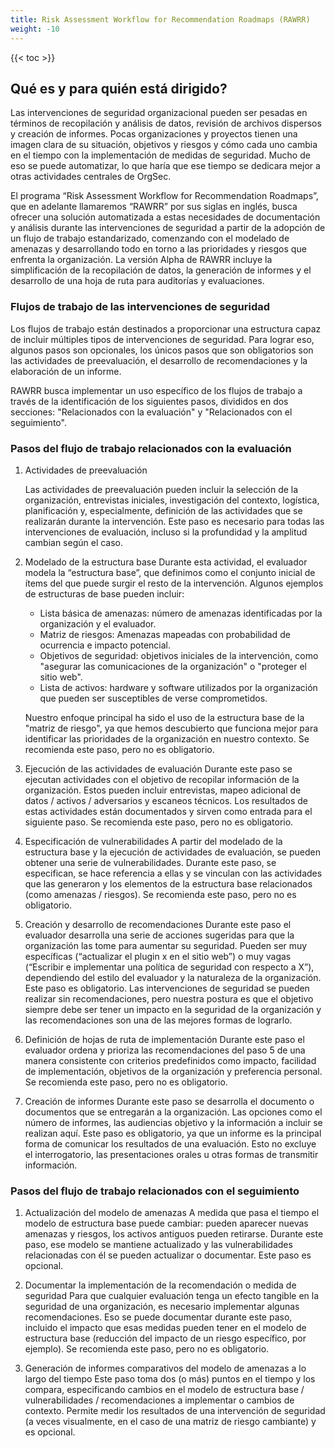 ```yaml
---
title: Risk Assessment Workflow for Recommendation Roadmaps (RAWRR)
weight: -10
---
```


{{< toc >}}
## Qué es y para quién está dirigido?

Las intervenciones de seguridad organizacional pueden ser pesadas en términos de recopilación y análisis de datos, revisión de archivos dispersos y creación de informes. Pocas organizaciones y proyectos tienen una imagen clara de su situación, objetivos y riesgos y cómo cada uno cambia en el tiempo con la implementación de medidas de seguridad. Mucho de eso se puede automatizar, lo que haría que ese tiempo se dedicara mejor a otras actividades centrales de OrgSec.

El programa “Risk Assessment Workflow for Recommendation Roadmaps”, que en adelante llamaremos “RAWRR” por sus siglas en inglés, busca ofrecer una solución automatizada a estas necesidades de documentación y análisis durante las intervenciones de seguridad a partir de la adopción de un flujo de trabajo estandarizado, comenzando con el modelado de amenazas y desarrollando todo en torno a las prioridades y riesgos que enfrenta la organización. La versión Alpha de RAWRR incluye la simplificación de la recopilación de datos, la generación de informes y el desarrollo de una hoja de ruta para auditorías y evaluaciones.

### Flujos de trabajo de las intervenciones de seguridad

Los flujos de trabajo están destinados a proporcionar una estructura capaz de incluir múltiples tipos de intervenciones de seguridad. Para lograr eso, algunos pasos son opcionales, los únicos pasos que son obligatorios son las actividades de preevaluación, el desarrollo de recomendaciones y la elaboración de un informe.

RAWRR busca implementar un uso específico de los flujos de trabajo a través de la identificación de los siguientes pasos, divididos en dos secciones: "Relacionados con la evaluación" y "Relacionados con el seguimiento".

###  Pasos del flujo de trabajo relacionados con la evaluación

1. Actividades de preevaluación

    Las actividades de preevaluación pueden incluir la selección de la organización, entrevistas iniciales, investigación del contexto, logística, planificación y, especialmente, definición de las actividades que se realizarán durante la intervención. Este paso es necesario para todas las intervenciones de evaluación, incluso si la profundidad y la amplitud cambian según el caso.

1. Modelado de la estructura base
    Durante esta actividad, el evaluador modela la “estructura base”, que definimos como el conjunto inicial de ítems del que puede surgir el resto de la intervención. Algunos ejemplos de estructuras de base pueden incluir:

    - Lista básica de amenazas: número de amenazas identificadas por la organización y el evaluador.
    - Matriz de riesgos: Amenazas mapeadas con probabilidad de ocurrencia e impacto potencial.
    - Objetivos de seguridad: objetivos iniciales de la intervención, como "asegurar las comunicaciones de la organización" o "proteger el sitio web".
    - Lista de activos: hardware y software utilizados por la organización que pueden ser susceptibles de verse comprometidos.

    Nuestro enfoque principal ha sido el uso de la estructura base de la "matriz de riesgo", ya que hemos descubierto que funciona mejor para identificar las prioridades de la organización en nuestro contexto. Se recomienda este paso, pero no es obligatorio.

1. Ejecución de las actividades de evaluación
Durante este paso se ejecutan actividades con el objetivo de recopilar información de la organización. Estos pueden incluir entrevistas, mapeo adicional de datos / activos / adversarios y escaneos técnicos. Los resultados de estas actividades están documentados y sirven como entrada para el siguiente paso. Se recomienda este paso, pero no es obligatorio.

1. Especificación de vulnerabilidades
A partir del modelado de la estructura base y la ejecución de actividades de evaluación, se pueden obtener una serie de vulnerabilidades. Durante este paso, se especifican, se hace referencia a ellas y se vinculan con las actividades que las generaron y los elementos de la estructura base relacionados (como amenazas / riesgos). Se recomienda este paso, pero no es obligatorio.

1. Creación y desarrollo de recomendaciones
    Durante este paso el evaluador desarrolla una serie de acciones sugeridas para que la organización las tome para aumentar su seguridad. Pueden ser muy específicas (“actualizar el plugin x en el sitio web”) o muy vagas (“Escribir e implementar una política de seguridad con respecto a X”), dependiendo del estilo del evaluador y la naturaleza de la organización. Este paso es obligatorio. Las intervenciones de seguridad se pueden realizar sin recomendaciones, pero nuestra postura es que el objetivo siempre debe ser tener un impacto en la seguridad de la organización y las recomendaciones son una de las mejores formas de lograrlo.

1. Definición de hojas de ruta de implementación
    Durante este paso el evaluador ordena y prioriza las recomendaciones del paso 5 de una manera consistente con criterios predefinidos como impacto, facilidad de implementación, objetivos de la organización y preferencia personal. Se recomienda este paso, pero no es obligatorio.

1. Creación de informes
    Durante este paso se desarrolla el documento o documentos que se entregarán a la organización. Las opciones como el número de informes, las audiencias objetivo y la información a incluir se realizan aquí. Este paso es obligatorio, ya que un informe es la principal forma de comunicar los resultados de una evaluación. Esto no excluye el interrogatorio, las presentaciones orales u otras formas de transmitir información.

### Pasos del flujo de trabajo relacionados con el seguimiento

1. Actualización del modelo de amenazas
    A medida que pasa el tiempo el modelo de estructura base puede cambiar: pueden aparecer nuevas amenazas y riesgos, los activos antiguos pueden retirarse. Durante este paso, ese modelo se mantiene actualizado y las vulnerabilidades relacionadas con él se pueden actualizar o documentar. Este paso es opcional.

1. Documentar la implementación de la recomendación o medida de seguridad
    Para que cualquier evaluación tenga un efecto tangible en la seguridad de una organización, es necesario implementar algunas recomendaciones. Eso se puede documentar durante este paso, incluido el impacto que esas medidas pueden tener en el modelo de estructura base (reducción del impacto de un riesgo específico, por ejemplo). Se recomienda este paso, pero no es obligatorio.

1. Generación de informes comparativos del modelo de amenazas a lo largo del tiempo
    Este paso toma dos (o más) puntos en el tiempo y los compara, especificando cambios en el modelo de estructura base / vulnerabilidades / recomendaciones a implementar o cambios de contexto. Permite medir los resultados de una intervención de seguridad (a veces visualmente, en el caso de una matriz de riesgo cambiante) y es opcional.
